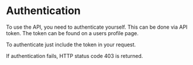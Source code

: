 Authentication
==========

To use the API, you need to authenticate yourself. This can be done via API token. The token can be found on a users profile page.

To authenticate just include the token in your request.

If authentication fails, HTTP status code 403 is returned.